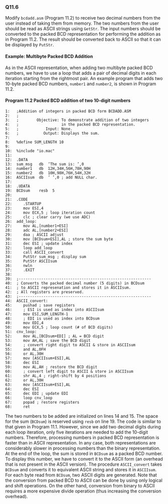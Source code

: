 
### Q11.6

Modify `bcdadd.asm` (Program 11.2) to receive two decimal numbers from the user instead of taking them from memory. The two numbers from the user should be read as ASCII strings using `GetStr`. The input numbers should be converted to the packed BCD representation for performing the addition as in Program 11.2. The result should be converted back to ASCII so that it can be displayed by `PutStr`.

#### Example: Multibyte Packed BCD Addition
As in the ASCII representation, when adding two multibyte packed BCD numbers, we have to use a loop that adds a pair of decimal digits in each iteration starting from the rightmost pair.  An example program that adds two 10-byte packed BCD numbers, `number1` and `number2`, is shown in Program 11.2.

#### Program 11.2 Packed BCD addition of two 10-digit numbers
```assembly
1:   ;Addition of integers in packed BCD form BCDADD.ASM
2:   ;
3:   ;        Objective: To demonstrate addition of two integers
4:   ;                   in the packed BCD representation.
5:   ;            Input: None.
6:   ;           Output: Displays the sum.
7:
8:   %define SUM_LENGTH 10
9:
10:  %include "io.mac"
11:
12:  .DATA
13:  sum_msg   db  ’The sum is: ’,0
14:  number1   db  12H,34H,56H,78H,90H
15:  number2   db  10H,98H,76H,54H,32H
16:  ASCIIsum  db  ’ ’,0 ; add NULL char.
17:
18:  .UDATA
19:  BCDsum    resb  5
20:
21:  .CODE
22:  	.STARTUP
23:  	mov ESI,4
24:  	mov ECX,5 ; loop iteration count
25:  	clc ; clear carry (we use ADC)
26:  add_loop:
27:  	mov AL,[number1+ESI]
28:  	adc AL,[number2+ESI]
29:  	daa ; ASCII adjust
30:  	mov [BCDsum+ESI],AL ; store the sum byte
31:  	dec ESI ; update index
32:  	loop add_loop
33:  	call ASCII_convert
34:  	PutStr sum_msg ; display sum
35:  	PutStr ASCIIsum
36:  	nwln
37:  	.EXIT
38: 
39:  ;-----------------------------------------------------------
40:  ; Converts the packed decimal number (5 digits) in BCDsum
41:  ; to ASCII represenation and stores it in ASCIIsum.
42:  ; All registers are preserved.
43:  ;-----------------------------------------------------------
44:  ASCII_convert:
45:  	pushad ; save registers
46:  	; ESI is used as index into ASCIIsum
47:  	mov ESI,SUM_LENGTH-1
48:  	; EDI is used as index into BCDsum
49:  	mov EDI,4
50:  	mov ECX,5 ; loop count (# of BCD digits)
51:  cnv_loop:
52:  	mov AL,[BCDsum+EDI] ; AL = BCD digit
53:  	mov AH,AL ; save the BCD digit
54:  	; convert right digit to ASCII & store in ASCIIsum
55:  	and AL,0FH
56:  	or AL,30H
57:  	mov [ASCIIsum+ESI],AL
58:  	dec ESI
59:  	mov AL,AH ; restore the BCD digit
60:  	; convert left digit to ASCII & store in ASCIIsum
61:  	shr AL,4 ; right-shift by 4 positions
62:  	or AL,30H
63:  	mov [ASCIIsum+ESI],AL
64:  	dec ESI
65:  	dec EDI ; update EDI
66:  	loop cnv_loop
67:  	popad ; restore registers
68:  	ret
```
The two numbers to be added are initialized on lines 14 and 15. The space for the sum (`BCDsum`) is reserved using `resb` on line 19.
The code is similar to that given in Program 11.1. However, since we add two decimal digits during each loop iteration, only five iterations are needed to add the 10-digit numbers. Therefore, processing numbers in packed BCD representation is faster than in ASCII representation. In any case, both representations are considerably slower in processing numbers than the binary representation.
At the end of the loop, the sum is stored in `BCDsum` as a packed BCD number. To display this number, we have to convert it to the ASCII form (an overhead that is not present in the ASCII version).
The procedure `ASCII_convert` takes `BCDsum` and converts it to equivalent ASCII string and stores it in `ASCIIsum`. For each byte read from `BCDsum`, two ASCII digits are generated. Note that the conversion from packed BCD to ASCII can be done by using only logical and shift operations. On the other hand, conversion from binary to ASCII requires a more expensive divide operation (thus increasing the conversion overhead).
